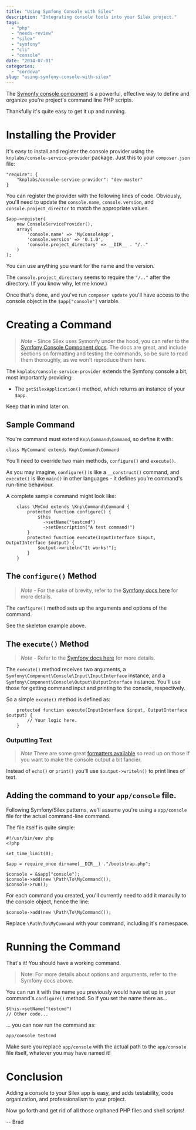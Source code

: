 ```yaml
---
title: "Using Symfony Console with Silex"
description: "Integrating console tools into your Silex project."
tags:
  - "php"
  - "needs-review"
  - "silex"
  - "symfony"
  - "cli"
  - "console"
date: "2014-07-01"
categories:
  - "cordova"
slug: "using-symfony-console-with-silex"
---
```


The [Symonfy console component](http://symfony.com/doc/current/components/console/introduction.html) is a powerful, effective way to define and organize you're project's command line PHP scripts.

Thankfully it's quite easy to get it up and running.


# Installing the Provider

It's easy to install and register the console provider using the `knplabs/console-service-provider` package. Just this to your `composer.json` file:
	
    "require": {
    	"knplabs/console-service-provider": "dev-master"
    }
    
You can register the provider with the following lines of code. Obviously, you'll need to update the `console.name`, `console.version`, and `console.project_director` to match the appropriate values.

    $app->register(
        new ConsoleServiceProvider(),
        array(
            'console.name' => 'MyConsoleApp',
        	'console.version' => '0.1.0',
        	'console.project_directory' => __DIR__ . "/.."
        )
    );
    
You can use anything you want for the name and the version.

The `console.project_directory` seems to require the `"/.."` after the directory. (If you know why, let me know.)

Once that's done, and you've run `composer update` you'll have access to the console object in the `$app["console"]` variable.

# Creating a Command

> *Note* - Since Silex uses Symonfy under the hood, you can refer to the [Symfony Console Component docs](http://symfony.com/doc/current/components/console/introduction.html). The docs are great, and include sections on formatting and testing the commands, so be sure to read them thoroughly, as we won't reproduce them here.
		
The `knplabs/console-service-provider` extends the Symfony console a bit, most importantly providing:

- The `getSilexApplication()` method, which returns an instance of your `$app`.

Keep that in mind later on.

## Sample Command 

You're command must extend `Knp\Command\Command`, so define it with:

	class MyCommand extends Knp\Command\Command
    
You'll need to override two main methods, `configure()` and `execute()`.

As you may imagine, `configure()` is like a `__construct()` command, and `execute()` is like `main()` in other languages - it defines you're command's run-time behaviour.

A complete sample command might look like:

		class \MyCmd extends \Knp\Command\Command {
        	protected function configure() {
            	$this
                  ->setName("testcmd")
                  ->setDescription("A test command!")
            }
            protected function execute(InputInterface $input, OutputInterface $output) {
            	$output->writeln("It works!");
            }
        }
		        

## The `configure()` Method

> *Note* - For the sake of brevity, refer to the [Symfony docs here](http://symfony.com/doc/current/components/console/introduction.html#creating-a-basic-command) for more details.

The `configure()` method sets up the arguments and options of the command.

See the skeleton example above.



## The `execute()` Method


> *Note* - Refer to the [Symfony docs here](http://symfony.com/doc/current/components/console/introduction.html#creating-a-basic-command) for more details.

The `execute()` method receives two arguments, a `Symfony\Component\Console\Input\InputInterface` instance, and a `Symfony\Component\Console\Output\OutputInterface` instance. You'll use those for getting command input and printing to the console, respectively.

So a simple `excute()` method is defined as:

        protected function execute(InputInterface $input, OutputInterface $output) {
        	// Your logic here.
        }
        


### Outputting Text

> *Note* There are some great [formatters available](http://symfony.com/doc/current/components/console/helpers/formatterhelper.html) so read up on those if you want to make the console output a bit fancier.

Instead of `echo()` or `print()` you'll use `$output->writeln()` to print lines of text.


## Adding the command to your `app/console` file.

Following Symfony/Silex patterns, we'll assume you're using a `app/console` file for the actual command-line command.

The file itself is quite simple:

    #!/usr/bin/env php
    <?php

    set_time_limit(0);

    $app = require_once dirname(__DIR__) ."/bootstrap.php";

    $console = &$app["console"];
    $console->add(new \Path\To\MyCommand());
    $console->run();

For each command you created, you'll currently need to add it manaully to the console object, hence the line:

    $console->add(new \Path\To\MyCommand());

Replace `\Path\To\MyCommand` with your command, including it's namespace.

# Running the Command

That's it! You should have a working command.

> Note: For more details about options and arguments, refer to the Symfony docs above.

You can run it with the name you previously would have set up in your command's `configure()` method. So if you set the name there as...

	$this->setName("testcmd")
    // Other code...
    
... you can now run the command as:

	app/console testcmd
    
Make sure you replace `app/console` with the actual path to the `app/console` file itself, whatever you may have named it!


# Conclusion

Adding a console to your Silex app is easy, and adds testability, code organization, and professionalism to your project.

Now go forth and get rid of all those orphaned PHP files and shell scripts!

-- Brad




